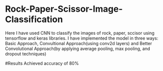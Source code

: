 # Rock-Paper-Scissor-Image-Classification

Here I have used CNN to classify the images of rock, paper, sccisor using tensorflow and keras libraries.
I have implemented the model in three ways:
Basic Approach, 
Convultional Approach(using conv2d layers) and 
Better Convolutional Approach(by applying average pooling, max pooling, and dropout techniques)

#Results
Achieved accuracy of 80%

